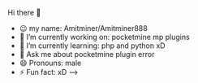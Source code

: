 Hi there 👋
- 😉 my name: Amitminer/Amitminer888
- 🔭 I’m currently working on: pocketmine mp plugins
- 🌱 I’m currently learning: php and python xD
- 💬 Ask me about pocketmine plugin error
- 😄 Pronouns: male
- ⚡ Fun fact: xD
-->

